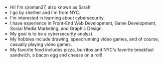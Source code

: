 - Hi! I'm sjroman27, also known as Sarah! 
- I go by she/her and I'm from NYC.
- I'm interested in learning about cybersecurity.
- I have experience in Front-End Web Development, Game Development, Social Media Marketing, and Graphic Design. 
- My goal is to be a cybersecurity analyst. 
- My hobbies include drawing, speedrunning video games, and of course, casually playing video games. 
- My favorite food includes pizza, burritos and NYC's favorite breakfast sandwich, a bacon egg and cheese on a roll! 


<!---
sjroman27/sjroman27 is a ✨ special ✨ repository because its `README.md` (this file) appears on your GitHub profile.
You can click the Preview link to take a look at your changes.
--->
